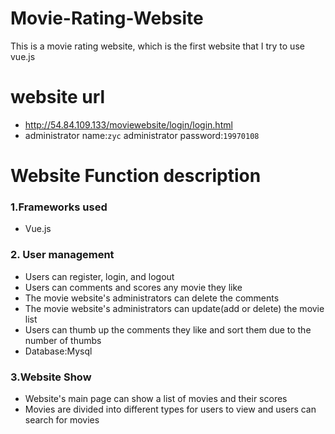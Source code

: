 # Movie-Rating-Website
This is a movie rating website, which is the first website that I try to use vue.js
# website url  
* http://54.84.109.133/moviewebsite/login/login.html 
* administrator name:`zyc`  administrator password:`19970108`
# Website Function description      
### 1.Frameworks used  
* Vue.js  
### 2. User management 
* Users can register, login, and logout  
* Users can comments and scores any movie they like  
* The movie website's administrators can delete the comments  
* The movie website's administrators can update(add or delete) the movie list  
* Users can thumb up the comments they like and sort them due to the number of thumbs
* Database:Mysql  
### 3.Website Show
* Website's main page can show a list of movies and their scores      
* Movies are divided into different types for users to view and users can search for movies  


